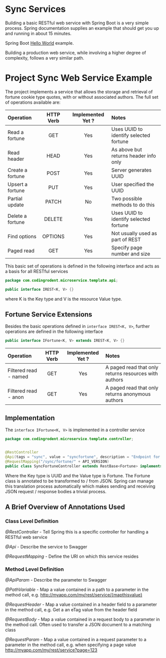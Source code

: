 # Sync Services

Building a basic RESTful web service with Spring Boot is a very simple process.  Spring documentation supplies an example that should get 
you up and running in about 15 minutes.

Spring Boot [Hello World](https://spring.io/guides/gs/rest-service/) example.

Building a production web service, while involving a higher degree of complexity, follows a very similar path.

# Project Sync Web Service Example

The project implements a service that allows the storage and retrieval of fortune cookie type quotes, with or without associated authors. The full set of operations
available are:


| Operation         | HTTP Verb | Implemented Yet ?  | Notes                                    |
|:------------------|:---------:|:------------------:|:-----------------------------------------|
| Read a fortune    | GET       | Yes                | Uses UUID to identify selected fortune   |
| Read header       | HEAD      | Yes                | As above but returns header info only    |
| Create a fortune  | POST      | Yes                | Server generates UUID                    |
| Upsert a fortune  | PUT       | Yes                | User specified the UUID                  |
| Partial update    | PATCH     | No                 | Two possible methods to do this          |
| Delete a fortune  | DELETE    | Yes                | Uses UUID to identify selected fortune   |
| Find options      | OPTIONS   | Yes                | Not usually used as part of REST         |
| Paged read        | GET       | Yes                | Specify page number and size             |


This basic set of operations is defined in the following interface and acts as a basis for all RESTful services
```Java
package com.codingrodent.microservice.template.api;

public interface IREST<K, V> {}
```

where K is the Key type and V is the resource Value type.

## Fortune Service Extensions

Besides the basic operations defined in ```interface IREST<K, V>```, further operations are defined in the following interface

```Java
public interface IFortune<K, V> extends IREST<K, V> {}

```
| Operation              | HTTP Verb | Implemented Yet ?  | Notes                                                 |
|:-----------------------|:---------:|:------------------:|:------------------------------------------------------|
| Filtered read - named  | GET       | Yes                | A paged read that only returns resources with authors |
| Filtered read - anon   | GET       | Yes                | A paged read that only returns anonymous authors      |


## Implementation

The ```interface IFortune<K, V>``` is implemented in a controller service
```Java
package com.codingrodent.microservice.template.controller;


@RestController
@Api(tags = "sync", value = "syncfortune", description = "Endpoint for fortune management")
@RequestMapping("/sync/fortune/" + API_VERSION)
public class SyncFortuneController extends RestBase<Fortune> implements IFortune<UUID, Fortune> {}
```
Where the Key type is UUID and the Value type is Fortune.  The Fortune class is annotated to be transformed to / from JSON.  Spring can manage this translation process automatically
which makes sending and receiving JSON request / response bodies a trivial process.

## A Brief Overview of Annotations Used

### Class Level Definition

*@RestController* - Tell Spring this is a specific controller for handling a RESTful web service

*@Api* - Describe the service to Swagger

*@RequestMapping* - Define the URI on which this service resides

### Method Level Definition

*@ApiParam* - Describe the parameter to Swagger

*@PathVariable* - Map a value contained in a path to a parameter in the method call, e.g. http://myapp.com/my/rest/service/{mapthisvalue}

*@RequestHeader* - Map a value contained in a header field to a parameter in the method call, e.g. Get a an eTag value from the header field

*@RequestBody* - Map a value contained in a request body to a parameter in the method call. Often used to transfer a JSON document to a matching class

*@RequestParam* -  Map a value contained in a request parameter to a parameter in the method call, e.g. when specifying a page value http://myapp.com/my/rest/service?page=123

